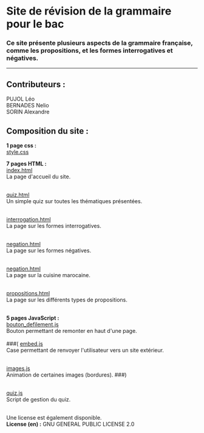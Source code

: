 # Site de révision de la grammaire pour le bac
### Ce site présente plusieurs aspects de la grammaire française, comme les propositions, et les formes interrogatives et négatives.

---
## Contributeurs : 
PUJOL Léo<br>
BERNADES Nelio<br>
SORIN Alexandre<br>

## Composition du site :
**1 page css :**<br>
[style.css](style.css)

**7 pages HTML :**<br>
[index.html](index.html)<br>
La page d'accueil du site.<br><br>

[quiz.html](quiz.html)<br>
Un simple quiz sur toutes les thématiques présentées.<br><br>

[interrogation.html](interrogation.html)<br>
La page sur les formes interrogatives.<br><br>

[negation.html](negation.html)<br>
La page sur les formes négatives.<br><br>

[negation.html](negation.html)<br>
La page sur la cuisine marocaine.<br><br>

[propositions.html](propositions.html)<br>
La page sur les différents types de propositions.<br><br>

**5 pages JavaScript :** <br>
[bouton_defilement.js](bouton_defilement.js)<br>
Bouton permettant de remonter en haut d'une page.<br><br>
###(
[embed.js](embed.js)<br>
Case permettant de renvoyer l'utilisateur vers un site extérieur.<br><br>

[images.js](images.js)<br>
Animation de certaines images (bordures).
###)<br><br>

[quiz.js](quiz.js)<br>
Script de gestion du quiz.<br><br>

Une license est également disponible.
<br>**License (en) :** GNU GENERAL PUBLIC LICENSE 2.0




